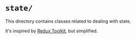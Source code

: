 # `state/`

This directory contains classes related to dealing with state.

It's inspired by [Redux Toolkit](https://redux-toolkit.js.org/),
but simplified.
